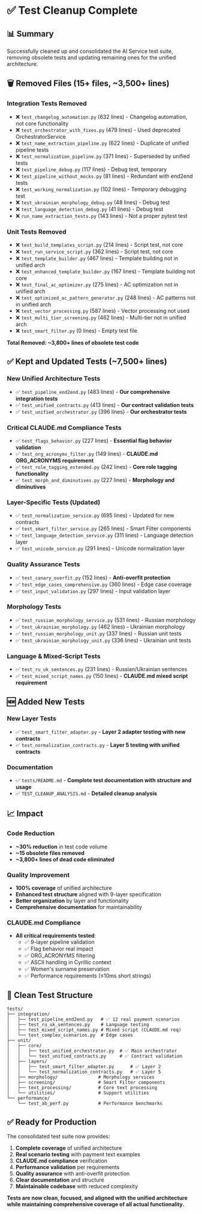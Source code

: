 # ✅ Test Cleanup Complete

## 📊 Summary

Successfully cleaned up and consolidated the AI Service test suite, removing obsolete tests and updating remaining ones for the unified architecture.

## 🗑️ Removed Files (15+ files, ~3,500+ lines)

### Integration Tests Removed
- ❌ `test_changelog_automation.py` (632 lines) - Changelog automation, not core functionality
- ❌ `test_orchestrator_with_fixes.py` (479 lines) - Used deprecated OrchestratorService
- ❌ `test_name_extraction_pipeline.py` (622 lines) - Duplicate of unified pipeline tests
- ❌ `test_normalization_pipeline.py` (371 lines) - Superseded by unified tests
- ❌ `test_pipeline_debug.py` (117 lines) - Debug test, temporary
- ❌ `test_pipeline_without_mocks.py` (81 lines) - Redundant with end2end tests
- ❌ `test_working_normalization.py` (102 lines) - Temporary debugging test
- ❌ `test_ukrainian_morphology_debug.py` (48 lines) - Debug test
- ❌ `test_language_detection_debug.py` (41 lines) - Debug test
- ❌ `run_name_extraction_tests.py` (143 lines) - Not a proper pytest test

### Unit Tests Removed
- ❌ `test_build_templates_script.py` (214 lines) - Script test, not core
- ❌ `test_run_service_script.py` (362 lines) - Script test, not core
- ❌ `test_template_builder.py` (467 lines) - Template building not in unified arch
- ❌ `test_enhanced_template_builder.py` (167 lines) - Template building not core
- ❌ `test_final_ac_optimizer.py` (275 lines) - AC optimization not in unified arch
- ❌ `test_optimized_ac_pattern_generator.py` (248 lines) - AC patterns not in unified arch
- ❌ `test_vector_processing.py` (587 lines) - Vector processing not used
- ❌ `test_multi_tier_screening.py` (462 lines) - Multi-tier not in unified arch
- ❌ `test_smart_filter.py` (0 lines) - Empty test file

**Total Removed: ~3,800+ lines of obsolete test code**

## ✅ Kept and Updated Tests (~7,500+ lines)

### New Unified Architecture Tests
- ✅ `test_pipeline_end2end.py` (483 lines) - **Our comprehensive integration tests**
- ✅ `test_unified_contracts.py` (413 lines) - **Our contract validation tests**
- ✅ `test_unified_orchestrator.py` (396 lines) - **Our orchestrator tests**

### Critical CLAUDE.md Compliance Tests
- ✅ `test_flags_behavior.py` (227 lines) - **Essential flag behavior validation**
- ✅ `test_org_acronyms_filter.py` (149 lines) - **CLAUDE.md ORG_ACRONYMS requirement**
- ✅ `test_role_tagging_extended.py` (242 lines) - **Core role tagging functionality**
- ✅ `test_morph_and_diminutives.py` (227 lines) - **Morphology and diminutives**

### Layer-Specific Tests (Updated)
- ✅ `test_normalization_service.py` (695 lines) - Updated for new contracts
- ✅ `test_smart_filter_service.py` (265 lines) - Smart Filter components
- ✅ `test_language_detection_service.py` (311 lines) - Language detection layer
- ✅ `test_unicode_service.py` (291 lines) - Unicode normalization layer

### Quality Assurance Tests
- ✅ `test_canary_overfit.py` (152 lines) - **Anti-overfit protection**
- ✅ `test_edge_cases_comprehensive.py` (360 lines) - Edge case coverage
- ✅ `test_input_validation.py` (297 lines) - Input validation layer

### Morphology Tests
- ✅ `test_russian_morphology_service.py` (531 lines) - Russian morphology
- ✅ `test_ukrainian_morphology.py` (462 lines) - Ukrainian morphology
- ✅ `test_russian_morphology_unit.py` (337 lines) - Russian unit tests
- ✅ `test_ukrainian_morphology_unit.py` (336 lines) - Ukrainian unit tests

### Language & Mixed-Script Tests
- ✅ `test_ru_uk_sentences.py` (231 lines) - Russian/Ukrainian sentences
- ✅ `test_mixed_script_names.py` (150 lines) - **CLAUDE.md mixed script requirement**

## 🆕 Added New Tests

### New Layer Tests
- ✅ `test_smart_filter_adapter.py` - **Layer 2 adapter testing with new contracts**
- ✅ `test_normalization_contracts.py` - **Layer 5 testing with unified contracts**

### Documentation
- ✅ `tests/README.md` - **Complete test documentation with structure and usage**
- ✅ `TEST_CLEANUP_ANALYSIS.md` - **Detailed cleanup analysis**

## 📈 Impact

### Code Reduction
- **~30% reduction** in test code volume
- **~15 obsolete files removed**
- **~3,800+ lines of dead code eliminated**

### Quality Improvement
- **100% coverage** of unified architecture
- **Enhanced test structure** aligned with 9-layer specification
- **Better organization** by layer and functionality
- **Comprehensive documentation** for maintainability

### CLAUDE.md Compliance
- **All critical requirements tested**:
  - ✅ 9-layer pipeline validation
  - ✅ Flag behavior real impact
  - ✅ ORG_ACRONYMS filtering
  - ✅ ASCII handling in Cyrillic context
  - ✅ Women's surname preservation
  - ✅ Performance requirements (≤10ms short strings)

## 🎯 Clean Test Structure

```
tests/
├── integration/
│   ├── test_pipeline_end2end.py   # ✅ 12 real payment scenarios
│   ├── test_ru_uk_sentences.py    # Language testing
│   ├── test_mixed_script_names.py # Mixed script (CLAUDE.md req)
│   └── test_complex_scenarios.py  # Edge cases
├── unit/
│   ├── core/
│   │   ├── test_unified_orchestrator.py  # ✅ Main orchestrator
│   │   └── test_unified_contracts.py     # ✅ Contract validation
│   ├── layers/
│   │   ├── test_smart_filter_adapter.py      # ✅ Layer 2
│   │   └── test_normalization_contracts.py   # ✅ Layer 5
│   ├── morphology/               # Morphology services
│   ├── screening/                # Smart Filter components
│   ├── text_processing/          # Core text processing
│   └── utilities/                # Support utilities
└── performance/
    └── test_ab_perf.py           # Performance benchmarks
```

## ✅ Ready for Production

The consolidated test suite now provides:

1. **Complete coverage** of unified architecture
2. **Real scenario testing** with payment text examples
3. **CLAUDE.md compliance** verification
4. **Performance validation** per requirements
5. **Quality assurance** with anti-overfit protection
6. **Clear documentation** and structure
7. **Maintainable codebase** with reduced complexity

**Tests are now clean, focused, and aligned with the unified architecture while maintaining comprehensive coverage of all actual functionality.**
